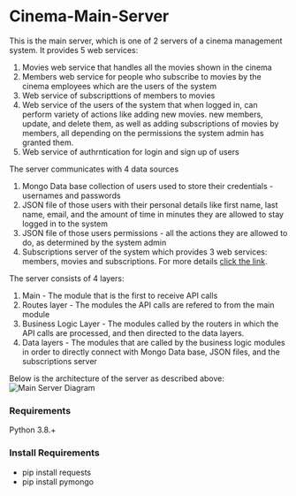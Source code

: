 # Cinema-Main-Server
This is the main server, which is one of 2 servers of a cinema management system. It provides 5 web services:
1. Movies web service that handles all the movies shown in the cinema 
2. Members web service for people who subscribe to movies by the cinema employees which are the users of the system 
3. Web service of subscripttions of members to movies
4. Web service of the users of the system that when logged in, can perform variety of actions like adding new movies. new members, update, and delete them, as well as adding subscriptions of movies by members, all depending on the permissions the system admin has granted them.
5. Web service of authrntication for login and sign up of users

The server communicates with 4 data sources
1. Mongo Data base collection of users used to store their credentials - usernames and passwords
2. JSON file of those users with their personal details like first name, last name, email, and the amount of time in minutes they are allowed to stay logged in to the system
3. JSON file of those users permissions - all the actions they are allowed to do, as determined by the system admin
4. Subscriptions server of the system which provides 3 web services: members, movies and subscriptions. For more details [click the link](https://github.com/oril1234/Cinema-Management-System-Subscriptions-Flask-Server).

The server consists of 4 layers:
1. Main - The module that is the first to receive API calls
2. Routes layer - The modules the API calls are refered to from the main module
3. Business Logic Layer - The modules called by the routers in which the API calls are processed, and then directed to the data layers.
4. Data layers - The modules that are called by the business logic modules in order to directly connect with Mongo Data base, JSON files, and the subscriptions server


Below is the architecture of the server as described above:
![Main Server Diagram](https://user-images.githubusercontent.com/49225452/198899750-fa0dcec6-700b-433b-9c3a-3861167a4bb4.png)

### Requirements
Python 3.8.+

### Install Requirements
- pip install requests
- pip install pymongo

